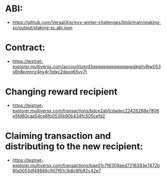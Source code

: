 # ABI:
- https://github.com/VersaliXis/mvx-winter-challenges/blob/main/staking-sc/output/staking-sc.abi.json

# Contract: 
- https://testnet-explorer.multiversx.com/accounts/erd1qqqqqqqqqqqqqpgqjkgjty8jw053s6h8pmnnz4ny4r7ptkc2dpxq65yy7t

# Changing reward recipient 
- https://testnet-explorer.multiversx.com/transactions/bdce2ab1cdadec22426288e7806e5fd80caa54ce8fb0535b90b434fc505cefd2

# Claiming transaction and distributing to the new recipient:
- https://testnet-explorer.multiversx.com/transactions/bae01c7f6309aed7218393e7472b8fa0053df49889c907f61c1b8c6fb92c42e7
